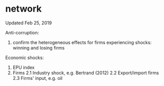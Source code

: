 # network

Updated Feb 25, 2019 

Anti-corruption:
1. confirm the heterogeneous effects for firms experiencing shocks: winning and losing firms

Economic shocks:
1. EPU index
2. Firms 
2.1 Industry shock, e.g. Bertrand (2012)
2.2 Export/import firms 
2.3 Firms' input, e.g. oil 
